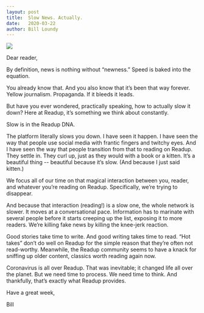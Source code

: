 ```yaml
---
layout: post
title:  Slow News. Actually.
date:   2020-03-22
author: Bill Loundy
---
```

<p>
<img src="https://billloundy.com/pics/kansasone/lightonwater.jpg" style="display:block;margin:0 auto;max-width:100%;">
</p>

<p>
Dear reader, 
</p>

<p>
By definition, news is nothing without “newness.” Speed is baked into the equation. 

<p>
You already know that. And you also know that it’s been that way forever. Yellow journalism. Propaganda. If it bleeds it leads.
</p>

<p>
But have you ever wondered, practically speaking, how to actually slow it down? Here at Readup, it’s something we think about constantly.
</p>

<p>
Slow is in the Readup DNA. 
</p>

<p>
The platform literally slows you down. I have seen it happen. I have seen the way that people use social media with frantic fingers and twitchy eyes. And I have seen the way that people transition from that to reading on Readup. They settle in. They curl up, just as they would with a book or a kitten. It’s a beautiful thing -- beautiful because it’s slow. (And because I just said kitten.) 
</p>

<p>
We focus all of our time on that magical interaction between you, reader, and whatever you’re reading on Readup. Specifically, we’re trying to disappear.
</p>

<p>
And because that interaction (reading!) is a slow one, the whole network is slower. It moves at a conversational pace. Information has to marinate with several people before it starts creeping up the list, exposing it to more readers. We’re killing fake news by killing the knee-jerk reaction. 
</p>

<p>
Good stories take time to write. And good writing takes time to read. “Hot takes” don’t do well on Readup for the simple reason that they’re often not read-worthy. Meanwhile, the Readup community seems to have a knack for sniffing up older content, classics worth reading again now.
</p>

</p>
Coronavirus is all over Readup. That was inevitable; it changed life all over the planet. But we need time to process. We need time to think. And thankfully, that’s exactly what Readup provides.
</p>

</p>
Have a great week, 
</p>

</p>
Bill
</p>